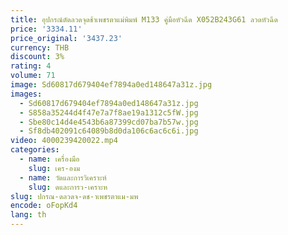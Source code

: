 ```yaml
---
title: อุปกรณ์ตัดลวดจุดช้าเพชรตาแม่พิมพ์ M133 คู่มือหัวฉีด X052B243G61 ลวดหัวฉีด
price: '3334.11'
price_original: '3437.23'
currency: THB
discount: 3%
rating: 4
volume: 71
image: Sd60817d679404ef7894a0ed148647a31z.jpg
images:
  - Sd60817d679404ef7894a0ed148647a31z.jpg
  - S858a35244d4f47e7a7f8ae19a1312c5fW.jpg
  - Sbe80c14d4e4543b6a87399cd07ba7b57w.jpg
  - Sf8db402091c64089b8d0da106c6ac6c6i.jpg
video: 4000239420022.mp4
categories:
  - name: เครื่องมือ
    slug: เคร-องม
  - name: วัดและการวิเคราะห์
    slug: ดและการว-เคราะห
slug: ปกรณ-ดลวดจ-ดช-าเพชรตาแม-มพ
encode: oFopKd4
lang: th
---
```

  